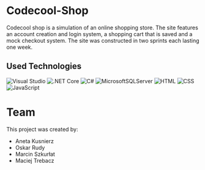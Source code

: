 # Codecool-Shop
Codecool shop is a simulation of an online shopping store. The site features an account creation and login system, a shopping cart that is saved and a mock checkout system. The site was constructed in two sprints each lasting one week.

## Used Technologies
![Visual Studio](https://img.shields.io/badge/Visual%20Studio-5C2D91.svg?style=for-the-badge&logo=visual-studio&logoColor=white)
![.NET Core](https://img.shields.io/badge/.NET%20Core-5C2D91?style=for-the-badge&logo=.net&logoColor=white)
![C#](https://img.shields.io/badge/C%23-5C2D91?style=for-the-badge&logo=c-sharp&logoColor=white)
![MicrosoftSQLServer](https://img.shields.io/badge/Microsoft%20SQL%20Server-CC2927?style=for-the-badge&logo=microsoft%20sql%20server&logoColor=white)
![HTML](https://img.shields.io/badge/HTML-E34F26?style=for-the-badge&logo=html5&logoColor=white)
![CSS](https://img.shields.io/badge/CSS-1572B6?style=for-the-badge&logo=css3&logoColor=white)
![JavaScript](https://img.shields.io/badge/JavaScript-F7DF1E?style=for-the-badge&logo=javascript&logoColor=black)

# Team
This project was created by:

- Aneta Kusnierz
- Oskar Rudy
- Marcin Szkurłat
- Maciej Trebacz
